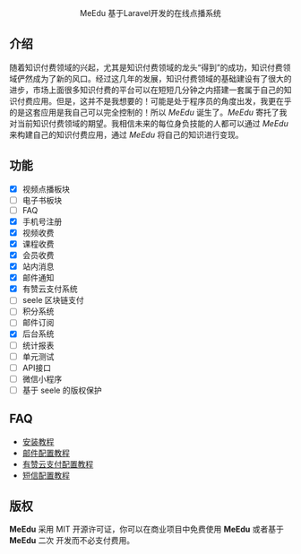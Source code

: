 <p align="center">MeEdu 基于Laravel开发的在线点播系统</p>

## 介绍

随着知识付费领域的兴起，尤其是知识付费领域的龙头“得到”的成功，知识付费领域俨然成为了新的风口。经过这几年的发展，知识付费领域的基础建设有了很大的进步，市场上面很多知识付费的平台可以在短短几分钟之内搭建一套属于自己的知识付费应用。但是，这并不是我想要的！可能是处于程序员的角度出发，我更在乎的是这套应用是我自己可以完全控制的！所以 *MeEdu* 诞生了。*MeEdu* 寄托了我对当前知识付费领域的期望。我相信未来的每位身负技能的人都可以通过 *MeEdu* 来构建自己的知识付费应用，通过 *MeEdu* 将自己的知识进行变现。

## 功能

- [x] 视频点播板块
- [ ] 电子书板块
- [ ] FAQ
- [x] 手机号注册
- [x] 视频收费
- [x] 课程收费
- [x] 会员收费
- [x] 站内消息
- [x] 邮件通知
- [x] 有赞云支付系统
- [ ] seele 区块链支付
- [ ] 积分系统
- [ ] 邮件订阅
- [x] 后台系统
- [ ] 统计报表
- [ ] 单元测试
- [ ] API接口
- [ ] 微信小程序
- [ ] 基于 seele 的版权保护

## FAQ

- [安装教程](readme.md)
- [邮件配置教程](readme.md)
- [有赞云支付配置教程](readme.md)
- [短信配置教程](readme.md)

## 版权

**MeEdu** 采用 MIT 开源许可证，你可以在商业项目中免费使用 **MeEdu** 或者基于 **MeEdu** 二次 开发而不必支付费用。